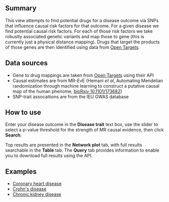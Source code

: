 ## Summary

This view attempts to find potential drugs for a disease outcome via SNPs that influence causal risk factors for that outcome. For a given disease we find potential causal risk factors. For each of those risk factors we take robustly associated genetic variants and map those to gene (this is currently just a physical distance mapping). Drugs that target the products of those genes are then identified using data from [Open Targets](https://www.targetvalidation.org).

## Data sources

* Gene to drug mappings are taken from [Open Targets](https://www.targetvalidation.org) using their API
* Causal estimates are from MR-EvE (Hemani *et al*, Automating Mendelian randomization through machine learning to construct a putative causal map of the human phenome, [bioRxiv 10.1101/173682](https://doi.org/10.1101/173682))
* SNP-trait assocaitions are from the IEU GWAS database

## How to use

Enter your disease outcome in the **Disease trait** text box, use the slider to select a p-value threshold for the strength of MR causal evidence, then click **Search**.

Top results are presented in the **Network plot** tab, with full results searchable in the **Table** tab. The **Query** tab provides information to enable you to download full results using the API.

## Examples

- [Coronary heart disease](/risk-factor-drugs/?trait-query=Coronary+heart+disease)
- [Crohn's disease](/risk-factor-drugs/?trait-query=Crohn%27s+disease)
- [Chronic kidney disease](/risk-factor-drugs/?trait-query=Chronic+kidney+disease)

